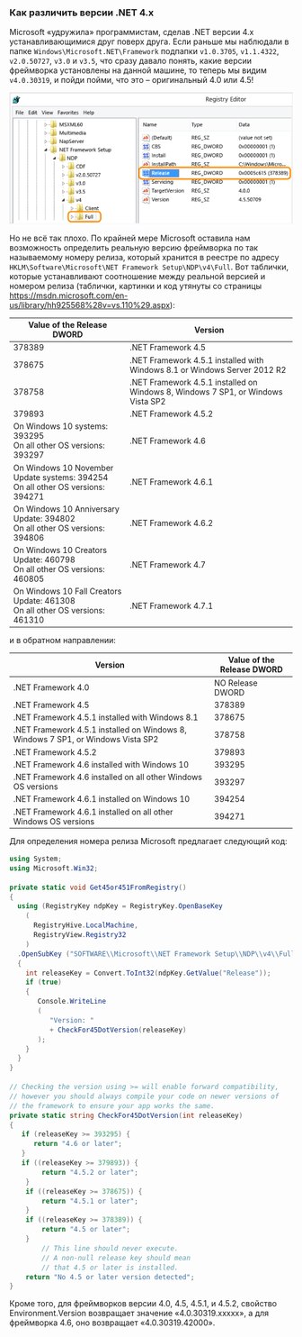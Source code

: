 ﻿### Как различить версии .NET 4.x

Microsoft «удружила» программистам, сделав .NET версии 4.x устанавливающимися друг поверх друга. Если раньше мы наблюдали в папке `Windows\Microsoft.NET\Framework` подпапки `v1.0.3705`, `v1.1.4322`, `v2.0.50727`, `v3.0` и `v3.5`, что сразу давало понять, какие версии фреймворка установлены на данной машине, то теперь мы видим `v4.0.30319`, и пойди пойми, что это – оригинальный 4.0 или 4.5!

![4x](img/4x.png)

Но не всё так плохо. По крайней мере Microsoft оставила нам возможность определить реальную версию фреймворка по так называемому номеру релиза, который хранится в реестре по адресу `HKLM\Software\Microsoft\NET Framework Setup\NDP\v4\Full`. Вот таблички, которые устанавливают соотношение между реальной версией и номером релиза (таблички, картинки и код утянуты со страницы https://msdn.microsoft.com/en-us/library/hh925568%28v=vs.110%29.aspx):

| Value of the Release DWORD | Version |
|----------------------------|---------|
| 378389 | .NET Framework 4.5 |
| 378675 | .NET Framework 4.5.1 installed with Windows 8.1 or Windows Server 2012 R2 |
| 378758 | .NET Framework 4.5.1 installed on Windows 8, Windows 7 SP1, or Windows Vista SP2 |
| 379893 | .NET Framework 4.5.2 |
| On Windows 10 systems: 393295<br/> On all other OS versions: 393297 | .NET Framework 4.6 |
| On Windows 10 November Update systems: 394254<br/> On all other OS versions: 394271 | .NET Framework 4.6.1 |
| On Windows 10 Anniversary Update: 394802<br/>On all other OS versions: 394806 | .NET Framework 4.6.2 |
| On Windows 10 Creators Update: 460798<br/>On all other OS versions: 460805 | .NET Framework 4.7 |
| On Windows 10 Fall Creators Update: 461308<br/>On all other OS versions: 461310 | .NET Framework 4.7.1 |


и в обратном направлении:

| Version | Value of the Release DWORD |
|---------|----------------------------|
| .NET Framework 4.0 | NO Release DWORD |
| .NET Framework 4.5 | 378389 |
| .NET Framework 4.5.1 installed with Windows 8.1 | 378675 |
| .NET Framework 4.5.1 installed on Windows 8, Windows 7 SP1, or Windows Vista SP2 | 378758 |
| .NET Framework 4.5.2 | 379893 |
| .NET Framework 4.6 installed with Windows 10 |393295 |
| .NET Framework 4.6 installed on all other Windows OS versions | 393297 |
| .NET Framework 4.6.1 installed on Windows 10 |394254 |
| .NET Framework 4.6.1 installed on all other Windows OS versions | 394271 |

Для определения номера релиза Microsoft предлагает следующий код:

```csharp
using System;
using Microsoft.Win32;
 
private static void Get45or451FromRegistry()
{
  using (RegistryKey ndpKey = RegistryKey.OpenBaseKey
    (
      RegistryHive.LocalMachine, 
      RegistryView.Registry32
    )
  .OpenSubKey ("SOFTWARE\\Microsoft\\NET Framework Setup\\NDP\\v4\\Full\\")) 
  {
    int releaseKey = Convert.ToInt32(ndpKey.GetValue("Release"));
    if (true) 
    {
       Console.WriteLine
       (
          "Version: "
          + CheckFor45DotVersion(releaseKey)
       );
    }
  }
}
 
// Checking the version using >= will enable forward compatibility, 
// however you should always compile your code on newer versions of
// the framework to ensure your app works the same.
private static string CheckFor45DotVersion(int releaseKey)
{
   if (releaseKey >= 393295) {
      return "4.6 or later";
   }
   if ((releaseKey >= 379893)) {
        return "4.5.2 or later";
    }
    if ((releaseKey >= 378675)) {
        return "4.5.1 or later";
    }
    if ((releaseKey >= 378389)) {
        return "4.5 or later";
    }
        // This line should never execute. 
        // A non-null release key should mean
        // that 4.5 or later is installed.
    return "No 4.5 or later version detected";
}
```

Кроме того, для фреймворков версии 4.0, 4.5, 4.5.1, и 4.5.2, свойство Environment.Version возвращает значение «4.0.30319.xxxxx», а для фреймворка 4.6, оно возвращает «4.0.30319.42000».
